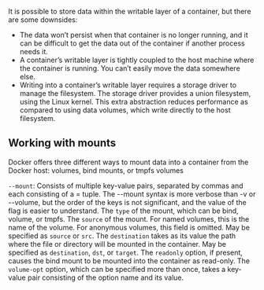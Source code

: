It is possible to store data within the writable layer of a container, but there are some downsides:

* The data won’t persist when that container is no longer running, and it can be difficult to get the data out of the container if another process needs it.
* A container’s writable layer is tightly coupled to the host machine where the container is running. You can’t easily move the data somewhere else.
* Writing into a container’s writable layer requires a storage driver to manage the filesystem. The storage driver provides a union filesystem, using the Linux kernel. This extra abstraction reduces performance as compared to using data volumes, which write directly to the host filesystem.

## Working with mounts

Docker offers three different ways to mount data into a container from the Docker host: volumes, bind mounts, or tmpfs volumes



`--mount`: Consists of multiple key-value pairs, separated by commas and each consisting of a <key>=<value> tuple. The --mount syntax is more verbose than -v or --volume, but the order of the keys is not significant, and the value of the flag is easier to understand.
The `type` of the mount, which can be bind, volume, or tmpfs.
The `source` of the mount. For named volumes, this is the name of the volume. For anonymous volumes, this field is omitted. May be specified as `source` or `src`.
The `destination` takes as its value the path where the file or directory will be mounted in the container. May be specified as `destination`, `dst`, or `target`.
The `readonly` option, if present, causes the bind mount to be mounted into the container as read-only.
The `volume-opt` option, which can be specified more than once, takes a key-value pair consisting of the option name and its value.
